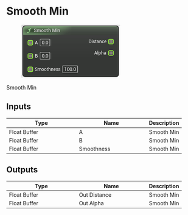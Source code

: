 # Smooth Min

<div align="left" data-full-width="false">

<figure><img src="Smooth_Min.png" alt=""><figcaption></figcaption></figure>

</div>

Smooth Min

## Inputs

<table>
<thead><tr><th width="170">Type</th><th width="170">Name</th><th>Description</th></tr></thead>
<tbody>
<tr><td>Float Buffer</td><td>A</td><td>Smooth Min</td></tr>
<tr><td>Float Buffer</td><td>B</td><td>Smooth Min</td></tr>
<tr><td>Float Buffer</td><td>Smoothness</td><td>Smooth Min</td></tr>
</tbody>
</table>

## Outputs

<table>
<thead><tr><th width="170">Type</th><th width="170">Name</th><th>Description</th></tr></thead>
<tbody>
<tr><td>Float Buffer</td><td>Out Distance</td><td>Smooth Min</td></tr>
<tr><td>Float Buffer</td><td>Out Alpha</td><td>Smooth Min</td></tr>
</tbody>
</table>